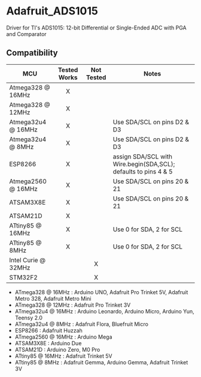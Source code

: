 Adafruit_ADS1015
================

Driver for TI's ADS1015: 12-bit Differential or Single-Ended ADC with PGA and Comparator
<!-- START COMPATIBILITY TABLE -->

## Compatibility

MCU                | Tested Works | Not Tested  | Notes
------------------ | :----------: | :---------: | -----
Atmega328 @ 16MHz  |      X       |             |
Atmega328 @ 12MHz  |      X       |             |
Atmega32u4 @ 16MHz |      X       |             | Use SDA/SCL on pins D2 & D3
Atmega32u4 @ 8MHz  |      X       |             | Use SDA/SCL on pins D2 & D3
ESP8266            |      X       |             | assign SDA/SCL with Wire.begin(SDA,SCL); defaults to pins 4 & 5
Atmega2560 @ 16MHz |      X       |             | Use SDA/SCL on pins 20 & 21
ATSAM3X8E          |      X       |             | Use SDA/SCL on pins 20 & 21
ATSAM21D           |      X       |             |
ATtiny85 @ 16MHz   |      X       |             | Use 0 for SDA, 2 for SCL
ATtiny85 @ 8MHz    |      X       |             | Use 0 for SDA, 2 for SCL
Intel Curie @ 32MHz|              |      X      |
STM32F2            |              |      X      |

  * ATmega328 @ 16MHz : Arduino UNO, Adafruit Pro Trinket 5V, Adafruit Metro 328, Adafruit Metro Mini
  * ATmega328 @ 12MHz : Adafruit Pro Trinket 3V
  * ATmega32u4 @ 16MHz : Arduino Leonardo, Arduino Micro, Arduino Yun, Teensy 2.0
  * ATmega32u4 @ 8MHz : Adafruit Flora, Bluefruit Micro
  * ESP8266 : Adafruit Huzzah
  * ATmega2560 @ 16MHz : Arduino Mega
  * ATSAM3X8E : Arduino Due
  * ATSAM21D : Arduino Zero, M0 Pro
  * ATtiny85 @ 16MHz : Adafruit Trinket 5V
  * ATtiny85 @ 8MHz : Adafruit Gemma, Arduino Gemma, Adafruit Trinket 3V

<!-- END COMPATIBILITY TABLE -->
